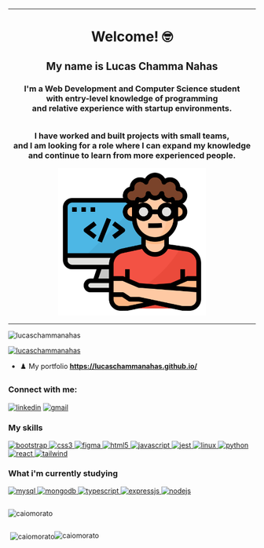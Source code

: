 
---
<h1 align="center">Welcome! 🤓</h1>
<h2 align="center">My name is Lucas Chamma Nahas</h2>

<h3 align="center">
  I'm a Web Development and Computer Science student<br>
  with entry-level knowledge of programming<br>
  and relative experience with startup environments.<br><br>
  
  I have worked and built projects with small teams,<br>
  and I am looking for a role where I can expand my knowledge<br>
  and continue to learn from more experienced people.
</h3>

<p align="center">
  <img
    src="https://github.com/LucasChammaNahas/LucasChammaNahas/blob/main/img/programmer.png"
    width="300"
    alt="Programmer"
  />
</p>

---
<!-- Visitor counter -->
<p align="left">
  <img
    src="https://komarev.com/ghpvc/?username=lucaschammanahas&label=Profile%20views&color=0e75b6&style=flat"
    alt="lucaschammanahas"
  />
</p>

<!-- Trophies -->
<p align="left">
  <a href="https://github.com/ryo-ma/github-profile-trophy"
    ><img
      src="https://github-profile-trophy.vercel.app/?username=lucaschammanahas&title=Joined2020,Commit,PullRequest,Followers,Repositories&theme=dracula"
      alt="lucaschammanahas"
  /></a>
</p>

- ♟️ My portfolio **https://lucaschammanahas.github.io/**

<!-- Contact Info -->
<h3 align="left">Connect with me:</h3>
<p align="left">
  <a href="https://linkedin.com/in/lucas-chamma-nahas" target="blank"
    ><img
      align="center"
      src="https://img.shields.io/badge/LinkedIn-0077B5?style=for-the-badge&logo=linkedin&logoColor=white"
      alt="linkedin"
  /></a>
    <a href="" target="blank"
    ><img
      align="center"
      src="https://img.shields.io/badge/Gmail-D14836?style=for-the-badge&logo=gmail&logoColor=white"
      alt="gmail"
  /></a>
  
</p>

<!-- Language and Tools -->
<h3 align="left">My skills</h3>
<p align="left">
  <a href="https://getbootstrap.com" target="_blank">
    <img
      src="https://img.shields.io/badge/Bootstrap-563D7C?style=for-the-badge&logo=bootstrap&logoColor=white"
      alt="bootstrap"
    />
  </a>
  <a href="https://www.w3schools.com/css/" target="_blank">
    <img
      src="https://img.shields.io/badge/CSS3-1572B6?style=for-the-badge&logo=css3&logoColor=white"
      alt="css3"
    />
  </a>
  <a href="https://www.figma.com/" target="_blank">
    <img
      src="https://img.shields.io/badge/Figma-F24E1E?style=for-the-badge&logo=figma&logoColor=white"
      alt="figma"
    />
  </a>
  <a href="https://www.w3.org/html/" target="_blank">
    <img
      src="https://img.shields.io/badge/HTML5-E34F26?style=for-the-badge&logo=html5&logoColor=white"
      alt="html5"
    />
  </a>
  <a href="https://developer.mozilla.org/en-US/docs/Web/JavaScript" target="_blank">
    <img
      src="https://img.shields.io/badge/JavaScript-323330?style=for-the-badge&logo=javascript&logoColor=F7DF1E"
      alt="javascript"
    />
  </a>
  <a href="https://jestjs.io" target="_blank">
    <img
      src="https://img.shields.io/badge/Jest-C21325?style=for-the-badge&logo=jest&logoColor=white"
      alt="jest"
    />
  </a>
  <a href="https://www.linux.org/" target="_blank">
    <img
      src="https://img.shields.io/badge/Fedora-294172?style=for-the-badge&logo=fedora&logoColor=white"
      alt="linux"
    />
  </a>
  <a href="https://www.python.org" target="_blank">
    <img
      src="https://img.shields.io/badge/Python-FFD43B?style=for-the-badge&logo=python&logoColor=darkgreen"
      alt="python"
    />
  </a>
  <a href="https://reactjs.org/" target="_blank">
    <img
      src="https://img.shields.io/badge/React-20232A?style=for-the-badge&logo=react&logoColor=61DAFB"
      alt="react"
    />
  </a>
  <a href="https://tailwindcss.com/" target="_blank">
    <img
      src="https://img.shields.io/badge/Tailwind_CSS-38B2AC?style=for-the-badge&logo=tailwind-css&logoColor=white"
      alt="tailwind"
    />
  </a>
</p>

<!-- Currently Learning -->
<h3>What i'm currently studying</h3>
<p>
  <a href="">
    <img
      src="https://img.shields.io/badge/MySQL-00000F?style=for-the-badge&logo=mysql&logoColor=white"
      alt="mysql"
    />
  </a>
  <a href="">
    <img
      src="https://img.shields.io/badge/MongoDB-4EA94B?style=for-the-badge&logo=mongodb&logoColor=white"
      alt="mongodb"
    />
  </a>
  <a href="">
    <img
      src="https://img.shields.io/badge/TypeScript-007ACC?style=for-the-badge&logo=typescript&logoColor=white"
      alt="typescript"
    />
  </a>
  <a href="">
    <img
      src="https://img.shields.io/badge/Express.js-000000?style=for-the-badge&logo=express&logoColor=white"
      alt="expressjs"
    />
  </a>
  <a href="">
    <img
      src="https://img.shields.io/badge/Node.js-339933?style=for-the-badge&logo=nodedotjs&logoColor=white"
      alt="nodejs"
    />
  </a>
</p>

<!-- Stats cards -->
<div style="display: flex; flex-flow: column">
  <p>
    <img
      align="center"
      src="https://github-readme-streak-stats.herokuapp.com/?user=caiomorato&theme=dark"
      alt="caiomorato"
    />
  </p>

  <div style="display: flex; flex-flow: row">
    <p>
      &nbsp;<img
        align="center"
        src="https://github-readme-stats.vercel.app/api?username=caiomorato&show_icons=true&locale=en&theme=tokyonight"
        alt="caiomorato"
      />
    </p>
    <p>
      <img
        align="left"
        src="https://github-readme-stats.vercel.app/api/top-langs?username=caiomorato&show_icons=true&locale=en&layout=compact&theme=tokyonight"
        alt="caiomorato"
      />
    </p>
  </div>
</div>
